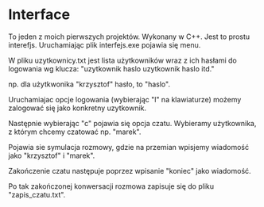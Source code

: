 # Interface

To jeden z moich pierwszych projektów. Wykonany w C++.
Jest to prostu interefjs. 
Uruchamiając plik interfejs.exe pojawia się menu.

W pliku uzytkownicy.txt jest lista użytkowników wraz z ich hasłami do logowania wg klucza:
"uzytkownik
haslo
uzytkownik
haslo
itd."

np. dla użytkwonika "krzysztof" hasło, to "haslo".

Uruchamiajac opcje logowania (wybierając "l" na klawiaturze) możemy zalogować się jako konkretny uzytkownik. 

Następnie wybierając "c" pojawia się opcja czatu. Wybieramy użytkownika, z którym chcemy czatować np. "marek".

Pojawia sie symulacja rozmowy, gdzie na przemian wpisjemy wiadomość jako "krzysztof" i "marek".

Zakończenie czatu następuje poprzez wpisanie "koniec" jako wiadomość. 

Po tak zakończonej konwersacji rozmowa zapisuje się do pliku "zapis_czatu.txt".

